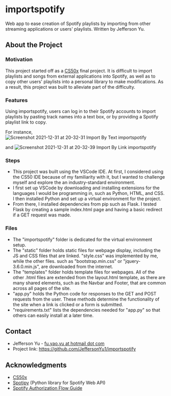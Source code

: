 # importspotify
Web app to ease creation of Spotify playlists by importing from other streaming applications or users' playlists. Written by Jefferson Yu.

## About the Project
### Motivation
This project started off as a [CS50x](https://cs50.harvard.edu/x/) final project. It is difficult to import playlists and songs from external applications into Spotify, as well as to copy other users' playlists into a personal library to make modifications. As a result, this project was built to alleviate part of the difficulty.

### Features
Using importspotify, users can log in to their Spotify accounts to import playlists by pasting track names into a text box, or by providing a Spotify playlist link to copy. 

For instance,
![Screenshot 2021-12-31 at 20-32-31 Import By Text importspotify](https://user-images.githubusercontent.com/43518772/147842842-0a87ce73-1279-4637-8434-d5c91e2a2720.png)

and
![Screenshot 2021-12-31 at 20-32-39 Import By Link importspotify](https://user-images.githubusercontent.com/43518772/147842844-6ed440d6-d4bb-405f-8659-256cb37b6799.png)

### Steps
* This project was built using the VSCode IDE. At first, I considered using the CS50 IDE because of my familiarity with it, but I wanted to challenge myself and explore the an industry-standard environment.
* I first set up VSCode by downloading and installing extensions for the languages I would be programming in, such as Python, HTML, and CSS. I then installed Python and set up a virtual environment for the project.
* From there, I installed dependencies from pip such as Flask. I tested Flask by creating a sample index.html page and having a basic redirect if a GET request was made. 

### Files
* The "importspotify" folder is dedicated for the virtual environment setup.
* The "static" folder holds static files for webpage display, including the JS and CSS files that are linked. "style.css" was implemented by me, while the other files. such as "bootstrap.min.css" or "jquery-3.6.0.min.js", are downloaded from the internet.
* The "templates" folder holds template files for webpages. All of the other .html files are extended from the layout.html template, as there are many shared elements, such as the Navbar and Footer, that are common across all pages of the site.
* "app.py" holds the Python code for responses to the GET and POST requests from the user. These methods determine the functionality of the site when a link is clicked or a form is submitted.
* "requirements.txt" lists the dependencies needed for "app.py" so that others can easily install at a later time. 

## Contact
* Jefferson Yu - [fu.yao.yu at hotmail dot com](mailto:fu.yao.yu@hotmail.com)
* Project link: https://github.com/JeffersonYu1/importspotify

## Acknowledgments
* [CS50x](https://cs50.harvard.edu/x/)
* [Spotipy](https://spotipy.readthedocs.io/en/2.19.0/) (Python library for Spotify Web API)
* [Spotify Authorization Flow Guide](https://github.com/drshrey/spotify-flask-auth-example)
